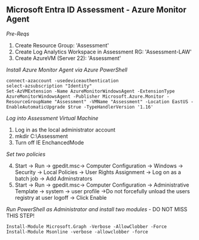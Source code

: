 ## Microsoft Entra ID Assessment - Azure Monitor Agent 

*Pre-Reqs*
1. Create Resource Group: 'Assessment'
2. Create Log Analytics Workspace in Assessment RG: 'Assessment-LAW'
3. Create AzureVM (Server 22): 'Assessment' 

*Install Azure Monitor Agent via Azure PowerShell*
```
connect-azaccount -usedeviceauthentication
select-azsubscription "Identity"
Set-AzVMExtension -Name AzureMonitorWindowsAgent -ExtensionType AzureMonitorWindowsAgent -Publisher Microsoft.Azure.Monitor -ResourceGroupName "Assessment" -VMName "Assessment" -Location EastUS -EnableAutomaticUpgrade $true -TypeHandlerVersion '1.16'
```

*Log into Assessment Virtual Machine*

1. Log in as the local administrator account
2. mkdir C:\Assessment
3. Turn off IE EnchancedMode

*Set two policies*

4. Start -> Run -> gpedit.msc-> Computer Configuration -> Windows -> Security -> Local Policies -> User Rights Assignment -> Log on as a batch job -> Add Adminstrators
5. Start -> Run -> gpedit.msc-> Computer Configuration -> Administrative Template -> system -> user profile ->Do not forcefully unload the users registry at user logoff -> Click Enable

*Run PowerShell as Administrator and install two modules* - DO NOT MISS THIS STEP!
```
Install-Module Microsoft.Graph -Verbose -AllowClobber -Force 
Install-Module Msonline -verbose -allowclobber -force
```
